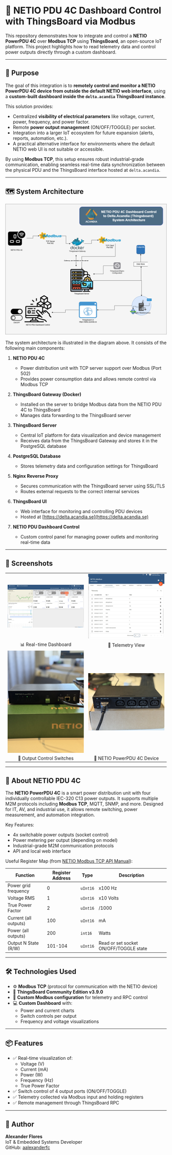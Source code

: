 # 🔌 NETIO PDU 4C Dashboard Control with ThingsBoard via Modbus

This repository demonstrates how to integrate and control a **NETIO PowerPDU 4C** over **Modbus TCP** using **ThingsBoard**, an open-source IoT platform. This project highlights how to read telemetry data and control power outputs directly through a custom dashboard.

---

## 🎯 Purpose

The goal of this integration is to **remotely control and monitor a NETIO PowerPDU 4C device from outside the default NETIO web interface**, using a **custom-built dashboard inside the `delta.acandia` ThingsBoard instance**.

This solution provides:
- Centralized **visibility of electrical parameters** like voltage, current, power, frequency, and power factor.
- Remote **power output management** (ON/OFF/TOGGLE) per socket.
- Integration into a larger IoT ecosystem for future expansion (alerts, reports, automation, etc.).
- A practical alternative interface for environments where the default NETIO web UI is not suitable or accessible.

By using **Modbus TCP**, this setup ensures robust industrial-grade communication, enabling seamless real-time data synchronization between the physical PDU and the ThingsBoard interface hosted at `delta.acandia`.

---

## 🗺️ System Architecture

![System Architecture](PDU_SystemArchitecture.png)

The system architecture is illustrated in the diagram above. It consists of the following main components:

1. **NETIO PDU 4C**
   - Power distribution unit with TCP server support over Modbus (Port 502)
   - Provides power consumption data and allows remote control via Modbus TCP

2. **ThingsBoard Gateway (Docker)**
   - Installed on the server to bridge Modbus data from the NETIO PDU 4C to ThingsBoard
   - Manages data forwarding to the ThingsBoard server

3. **ThingsBoard Server**
   - Central IoT platform for data visualization and device management
   - Receives data from the ThingsBoard Gateway and stores it in the PostgreSQL database

4. **PostgreSQL Database**
   - Stores telemetry data and configuration settings for ThingsBoard

5. **Nginx Reverse Proxy**
   - Secures communication with the ThingsBoard server using SSL/TLS
   - Routes external requests to the correct internal services

6. **ThingsBoard UI**
   - Web interface for monitoring and controlling PDU devices
   - Hosted at [https://delta.acandia.se](https://delta.acandia.se)

7. **NETIO PDU Dashboard Control**
   - Custom control panel for managing power outlets and monitoring real-time data

---

## 📸 Screenshots

<table>
  <tr>
    <td><img src="assets/NETIO-dashboard.jpg" width="400"/></td>
    <td><img src="assets/Latest-telemetry.jpg" width="400"/></td>
  </tr>
  <tr>
    <td align="center">📊 Real-time Dashboard</td>
    <td align="center">📅 Telemetry View</td>
  </tr>
  <tr>
    <td><img src="assets/Output-buttons.jpg" width="400"/></td>
    <td><img src="assets/Outputs-socket.jpg" width="400"/></td>
  </tr>
  <tr>
    <td align="center">👡️ Output Control Switches</td>
    <td align="center">🔌 NETIO PowerPDU 4C Device</td>
  </tr>
</table>

---

## 🧰 About NETIO PDU 4C

The **NETIO PowerPDU 4C** is a smart power distribution unit with four individually controllable IEC-320 C13 power outputs. It supports multiple M2M protocols including **Modbus TCP**, MQTT, SNMP, and more. Designed for IT, AV, and industrial use, it allows remote switching, power measurement, and automation integration.

Key Features:
- 4x switchable power outputs (socket control)
- Power metering per output (depending on model)
- Industrial-grade M2M communication protocols
- API and local web interface

Useful Register Map (from [NETIO Modbus TCP API Manual](./NETIO-Modbus-TCP_M2M-API-Protocol.pdf)):

| Function                  | Register Address | Type   | Description                                    |
|---------------------------|------------------|--------|------------------------------------------------|
| Power grid frequency     | 0                | `uInt16` | x100 Hz                                       |
| Voltage RMS              | 1                | `uInt16` | x10 Volts                                     |
| True Power Factor        | 2                | `uInt16` | /1000                                          |
| Current (all outputs)    | 100              | `uInt16` | mA                                             |
| Power (all outputs)      | 200              | `int16`  | Watts                                          |
| Output N State (R/W)     | 101-104          | `uInt16` | Read or set socket ON/OFF/TOGGLE state         |

---

## 🛠️ Technologies Used

- ⚙️ **Modbus TCP** (protocol for communication with the NETIO device)
- 📡 **ThingsBoard Community Edition v3.9.0**
- 🧠 **Custom Modbus configuration** for telemetry and RPC control
- 💻 **Custom Dashboard** with:
  - Power and current charts
  - Switch controls per output
  - Frequency and voltage visualizations

---

## 📦 Features

- ✅ Real-time visualization of:
  - Voltage (V)
  - Current (mA)
  - Power (W)
  - Frequency (Hz)
  - True Power Factor
- ✅ Switch control of 4 output ports (ON/OFF/TOGGLE)
- ✅ Telemetry collected via Modbus input and holding registers
- ✅ Remote management through ThingsBoard RPC

---

## 🧐 Author

**Alexander Flores**  
IoT & Embedded Systems Developer  
GitHub: [aalexanderfc](https://github.com/aalexanderfc)
